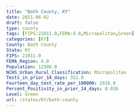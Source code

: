 ```yaml
---
title: "Bath County, KY"
date: 2021-06-02
draft: false
type: county
tags: [FIPS:21011.0,FEMA:4.0,Micropolitan,Green]
categories: [KY]
County: Bath County
State: KY
FIPS: 21011.0
FEMA_Region: 4.0
Population: 12500.0
NCHS_Urban_Rural_Classification: Micropolitan
Tests_in_prior_14_days: 352.0
Fourteen_day_test_rate_per_100000: 2816.0
Percent_Positivity_in_prior_14_days: 0.026
Level: Green
url: /states/KY/bath-county
---
```



